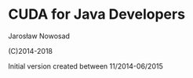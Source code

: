 # CUDA for Java Developers

Jarosław Nowosad

\(C\)2014-2018

Initial version created between 11/2014-06/2015


